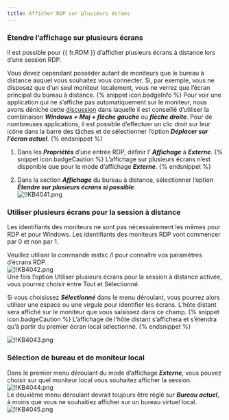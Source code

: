 ```yaml
---
title: Afficher RDP sur plusieurs écrans
---
```

### Étendre l’affichage sur plusieurs écrans 
Il est possible pour {{ fr.RDM }} d’afficher plusieurs écrans à distance lors d’une session RDP.  

Vous devez cependant posséder autant de moniteurs que le bureau à distance auquel vous souhaitez vous connecter. Si, par exemple, vous ne disposez que d’un seul moniteur localement, vous ne verrez que l’écran principal du bureau à distance. 
{% snippet icon.badgeInfo %} 
Pour voir une application qui ne s’affiche pas automatiquement sur le moniteur, nous avons déniché cette [discussion](https://superuser.com/questions/53585/how-to-move-windows-that-open-up-offscreen) dans laquelle il est conseillé d’utiliser la combinaison ***Windows + Maj + flèche gauche*** ou ***flèche droite***. Pour de nombreuses applications, il est possible d’effectuer un clic droit sur leur icône dans la barre des tâches et de sélectionner l’option ***Déplacer sur l’écran actuel***. 
{% endsnippet %}

1. Dans les ***Propriétés*** d’une entrée RDP, définir l’ ***Affichage*** à ***Externe***. 
{% snippet icon.badgeCaution %} 
L’affichage sur plusieurs écrans n’est disponible que pour le mode d’affichage ***Externe***. 
{% endsnippet %}
 
2. Dans la section ***Affichage*** du bureau à distance, sélectionner l’option ***Étendre sur plusieurs écrans si possible***.  
![!!KB4041.png](https://webdevolutions.azureedge.net/docs/fr/kb/KB4041.png) 
### Utiliser plusieurs écrans pour la session à distance 
Les identifiants des moniteurs ne sont pas nécessairement les mêmes pour RDP et pour Windows. Les identifiants des moniteurs RDP vont commencer par 0 et non par 1.  

Veuillez utiliser la commande mstsc /l pour connaître vos paramètres d’écrans RDP.  
![!!KB4042.png](https://webdevolutions.azureedge.net/docs/fr/kb/KB4042.png)  
Une fois l’option Utiliser plusieurs écrans pour la session à distance activée, vous pourrez choisir entre Tout et Sélectionné.  

Si vous choisissez ***Sélectionné*** dans le menu déroulant, vous pourrez alors utiliser une espace ou une virgule pour identifier les écrans. L’hôte distant sera affiché sur le moniteur que vous saisissez dans ce champ. 
{% snippet icon.badgeCaution %} 
L’affichage de l’hôte distant s’affichera et s’étendra qu’à partir du premier écran local sélectionné. 
{% endsnippet %}
  
![!!KB4043.png](https://webdevolutions.azureedge.net/docs/fr/kb/KB4043.png)  
### Sélection de bureau et de moniteur local 
Dans le premier menu déroulant du mode d’affichage ***Externe***, vous pouvez choisir sur quel moniteur local vous souhaitez afficher la session.  
![!!KB4044.png](https://webdevolutions.azureedge.net/docs/fr/kb/KB4044.png)  
Le deuxième menu déroulant devrait toujours être réglé sur ***Bureau actuel***, à moins que vous ne souhaitiez afficher sur un bureau virtuel local.  
![!!KB4045.png](https://webdevolutions.azureedge.net/docs/fr/kb/KB4045.png) 

